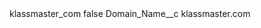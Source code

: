 <?xml version="1.0" encoding="UTF-8"?>
<CustomMetadata xmlns="http://soap.sforce.com/2006/04/metadata" xmlns:xsi="http://www.w3.org/2001/XMLSchema-instance" xmlns:xsd="http://www.w3.org/2001/XMLSchema">
    <label>klassmaster_com</label>
    <protected>false</protected>
    <values>
        <field>Domain_Name__c</field>
        <value xsi:type="xsd:string">klassmaster.com</value>
    </values>
</CustomMetadata>
